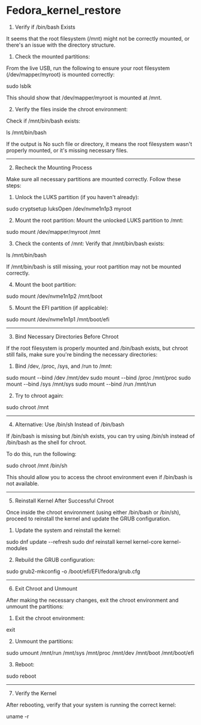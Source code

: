 # Fedora_kernel_restore

1. Verify if /bin/bash Exists

It seems that the root filesystem (/mnt) might not be correctly mounted, or there's an issue with the directory structure.

1. Check the mounted partitions:

From the live USB, run the following to ensure your root filesystem (/dev/mapper/myroot) is mounted correctly:

sudo lsblk

This should show that /dev/mapper/myroot is mounted at /mnt.


2. Verify the files inside the chroot environment:

Check if /mnt/bin/bash exists:

ls /mnt/bin/bash

If the output is No such file or directory, it means the root filesystem wasn't properly mounted, or it's missing necessary files.




---

2. Recheck the Mounting Process

Make sure all necessary partitions are mounted correctly. Follow these steps:

1. Unlock the LUKS partition (if you haven't already):

sudo cryptsetup luksOpen /dev/nvme1n1p3 myroot


2. Mount the root partition: Mount the unlocked LUKS partition to /mnt:

sudo mount /dev/mapper/myroot /mnt


3. Check the contents of /mnt: Verify that /mnt/bin/bash exists:

ls /mnt/bin/bash

If /mnt/bin/bash is still missing, your root partition may not be mounted correctly.


4. Mount the boot partition:

sudo mount /dev/nvme1n1p2 /mnt/boot


5. Mount the EFI partition (if applicable):

sudo mount /dev/nvme1n1p1 /mnt/boot/efi




---

3. Bind Necessary Directories Before Chroot

If the root filesystem is properly mounted and /bin/bash exists, but chroot still fails, make sure you're binding the necessary directories:

1. Bind /dev, /proc, /sys, and /run to /mnt:

sudo mount --bind /dev /mnt/dev
sudo mount --bind /proc /mnt/proc
sudo mount --bind /sys /mnt/sys
sudo mount --bind /run /mnt/run


2. Try to chroot again:

sudo chroot /mnt




---

4. Alternative: Use /bin/sh Instead of /bin/bash

If /bin/bash is missing but /bin/sh exists, you can try using /bin/sh instead of /bin/bash as the shell for chroot.

To do this, run the following:

sudo chroot /mnt /bin/sh

This should allow you to access the chroot environment even if /bin/bash is not available.


---

5. Reinstall Kernel After Successful Chroot

Once inside the chroot environment (using either /bin/bash or /bin/sh), proceed to reinstall the kernel and update the GRUB configuration.

1. Update the system and reinstall the kernel:

sudo dnf update --refresh
sudo dnf reinstall kernel kernel-core kernel-modules


2. Rebuild the GRUB configuration:

sudo grub2-mkconfig -o /boot/efi/EFI/fedora/grub.cfg




---

6. Exit Chroot and Unmount

After making the necessary changes, exit the chroot environment and unmount the partitions:

1. Exit the chroot environment:

exit


2. Unmount the partitions:

sudo umount /mnt/run /mnt/sys /mnt/proc /mnt/dev /mnt/boot /mnt/boot/efi


3. Reboot:

sudo reboot




---

7. Verify the Kernel

After rebooting, verify that your system is running the correct kernel:

uname -r
